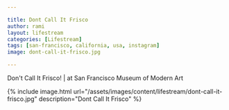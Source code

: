 ```yaml
---

title: Dont Call It Frisco
author: rami
layout: lifestream
categories: [Lifestream]
tags: [san-francisco, california, usa, instagram]
image: dont-call-it-frisco.jpg

---
```


Don't Call It Frisco! | at San Francisco Museum of Modern Art

{% include image.html url="/assets/images/content/lifestream/dont-call-it-frisco.jpg" description="Dont Call It Frisco" %}
